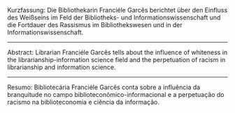 Kurzfassung: Die Bibliothekarin Franciéle Garcês berichtet über den Einfluss des Weißseins im Feld der Bibliotheks- und Informationswissenschaft und die Fortdauer des Rassismus im Bibliothekswesen und in der Informationswissenschaft.

---

Abstract: Librarian Franciéle Garcês tells about the influence of whiteness in the librarianship-information science field and the perpetuation of racism in librarianship and information science.

---

Resumo: Bibliotecária Franciéle Garcês conta sobre a influência da branquitude no campo biblioteconômico-informacional e a perpetuação do racismo na biblioteconomia e ciência da informação.